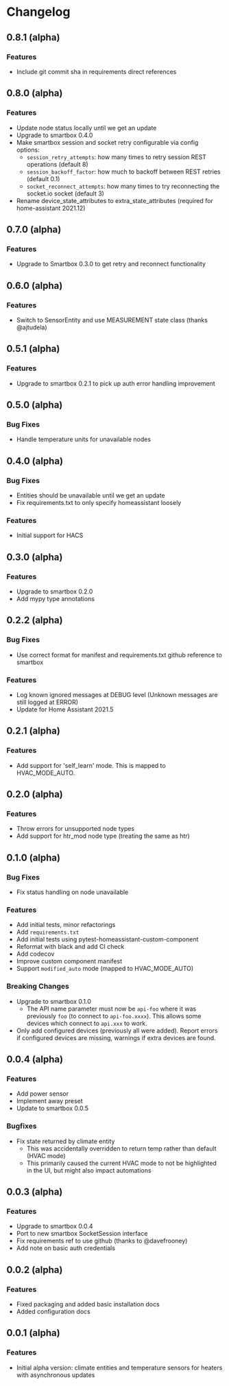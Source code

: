 # Changelog

## 0.8.1 (alpha)

### Features
* Include git commit sha in requirements direct references

## 0.8.0 (alpha)

### Features
* Update node status locally until we get an update
* Upgrade to smartbox 0.4.0
* Make smartbox session and socket retry configurable via config options:
  * `session_retry_attempts`: how many times to retry session REST operations
    (default 8)
  * `session_backoff_factor`: how much to backoff between REST retries (default
    0.1)
  * `socket_reconnect_attempts`: how many times to try reconnecting the
    socket.io socket (default 3)
* Rename device_state_attributes to extra_state_attributes (required for
  home-assistant 2021.12)

## 0.7.0 (alpha)

### Features
* Upgrade to Smartbox 0.3.0 to get retry and reconnect functionality

## 0.6.0 (alpha)

### Features
* Switch to SensorEntity and use MEASUREMENT state class (thanks @ajtudela)

## 0.5.1 (alpha)

### Features
* Upgrade to smartbox 0.2.1 to pick up auth error handling improvement

## 0.5.0 (alpha)

### Bug Fixes
* Handle temperature units for unavailable nodes

## 0.4.0 (alpha)

### Bug Fixes
* Entities should be unavailable until we get an update
* Fix requirements.txt to only specify homeassistant loosely

### Features
* Initial support for HACS

## 0.3.0 (alpha)

### Features
* Upgrade to smartbox 0.2.0
* Add mypy type annotations

## 0.2.2 (alpha)

### Bug Fixes
* Use correct format for manifest and requirements.txt github reference to smartbox

### Features
* Log known ignored messages at DEBUG level (Unknown messages are still logged at ERROR)
* Update for Home Assistant 2021.5

## 0.2.1 (alpha)

### Features
* Add support for 'self_learn' mode. This is mapped to HVAC_MODE_AUTO.

## 0.2.0 (alpha)

### Features
* Throw errors for unsupported node types
* Add support for htr_mod node type (treating the same as htr)

## 0.1.0 (alpha)

### Bug Fixes
* Fix status handling on node unavailable

### Features
* Add initial tests, minor refactorings
* Add `requirements.txt`
* Add initial tests using pytest-homeassistant-custom-component
* Reformat with black and add CI check
* Add codecov
* Improve custom component manifest
* Support `modified_auto` mode (mapped to HVAC_MODE_AUTO)

### Breaking Changes
* Upgrade to smartbox 0.1.0
  * The API name parameter must now be `api-foo` where it was previously `foo`
    (to connect to `api-foo.xxxx`). This allows some devices which connect to
    `api.xxx` to work.
* Only add configured devices (previously all were added). Report errors if
  configured devices are missing, warnings if extra devices are found.

## 0.0.4 (alpha)

### Features
* Add power sensor
* Implement away preset
* Update to smartbox 0.0.5

### Bugfixes
* Fix state returned by climate entity
  * This was accidentally overridden to return temp rather than default (HVAC
    mode)
  * This primarily caused the current HVAC mode to not be highlighted in the UI,
    but might also impact automations

## 0.0.3 (alpha)

### Features
* Upgrade to smartbox 0.0.4
* Port to new smartbox SocketSession interface
* Fix requirements ref to use github (thanks to @davefrooney)
* Add note on basic auth credentials

## 0.0.2 (alpha)

### Features
* Fixed packaging and added basic installation docs
* Added configuration docs

## 0.0.1 (alpha)

### Features
* Initial alpha version: climate entities and temperature sensors for heaters
  with asynchronous updates
